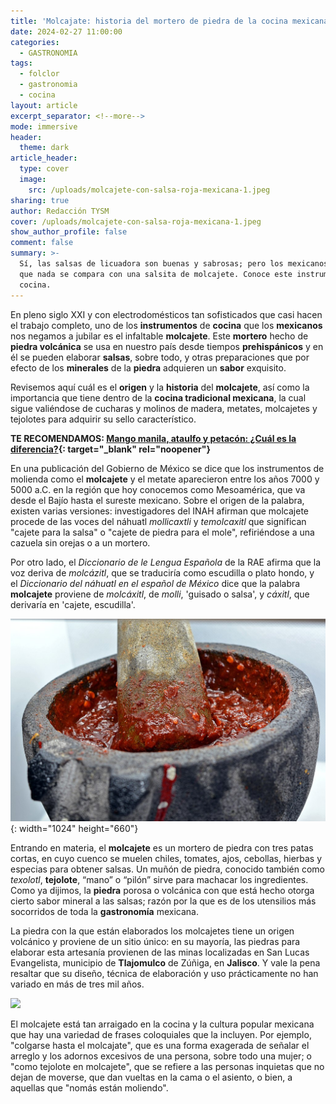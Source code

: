 ```yaml
---
title: 'Molcajate: historia del mortero de piedra de la cocina mexicana'
date: 2024-02-27 11:00:00
categories:
  - GASTRONOMIA
tags:
  - folclor
  - gastronomia
  - cocina
layout: article
excerpt_separator: <!--more-->
mode: immersive
header:
  theme: dark
article_header:
  type: cover
  image:
    src: /uploads/molcajete-con-salsa-roja-mexicana-1.jpeg
sharing: true
author: Redacción TYSM
cover: /uploads/molcajete-con-salsa-roja-mexicana-1.jpeg
show_author_profile: false
comment: false
summary: >-
  Sí, las salsas de licuadora son buenas y sabrosas; pero los mexicanos sabemos
  que nada se compara con una salsita de molcajete. Conoce este instrumento de
  cocina.
---
```

En pleno siglo XXI y con electrodomésticos tan sofisticados que casi hacen el trabajo completo, uno de los **instrumentos** de **cocina** que los **mexicanos** nos negamos a jubilar es el infaltable **molcajete**. Este **mortero** hecho de **piedra volcánica** se usa en nuestro país desde tiempos **prehispánicos** y en él se pueden elaborar **salsas**, sobre todo, y otras preparaciones que por efecto de los **minerales** de la **piedra** adquieren un **sabor** exquisito.

Revisemos aquí cuál es el **origen** y la **historia** del **molcajete**, así como la importancia que tiene dentro de la **cocina tradicional mexicana**, la cual sigue valiéndose de cucharas y molinos de madera, metates, molcajetes y tejolotes para adquirir su sello característico.

**TE RECOMENDAMOS:&nbsp;[Mango manila, ataulfo y petacón: ¿Cuál es la diferencia?](https://blog.tonoysumariachi.com/gastronomia/2022/07/19/mango-manila-ataulfo-y-petacon-cual-es-la-diferencia.html){: target="_blank" rel="noopener"}**

En una publicación del Gobierno de México se dice que los instrumentos de molienda como el **molcajete** y el metate aparecieron entre los años 7000 y 5000 a.C. en la región que hoy conocemos como Mesoamérica, que va desde el Bajío hasta el sureste mexicano. Sobre el origen de la palabra, existen varias versiones: investigadores del INAH afirman que molcajete procede de las voces del náhuatl *mollicaxtli* y *temolcaxitl* que significan "cajete para la salsa" o "cajete de piedra para el mole", refiriéndose a una cazuela sin orejas o a un mortero.

Por otro lado, el *Diccionario de le Lengua Española* de la RAE afirma que la voz deriva de *molcázitl*, que se traduciría como escudilla o plato hondo, y el&nbsp;*Diccionario del náhuatl en el español de México*&nbsp;dice que la palabra **molcajete** proviene de&nbsp;*molcáxitl*, de&nbsp;*molli*, 'guisado o salsa', y&nbsp;*cáxitl*, que derivaría en 'cajete, escudilla'.

![](/uploads/molcajete-con-salsa-roja-mexicana-3.jpeg){: width="1024" height="660"}

Entrando en materia, el **molcajete** es un mortero de piedra con tres patas cortas, en cuyo cuenco se muelen chiles, tomates, ajos, cebollas, hierbas y especias para obtener salsas. Un muñón de piedra, conocido también como *texolotl*, **tejolote**, “mano” o “pilón” sirve para machacar los ingredientes. Como ya dijimos, la **piedra** porosa o volcánica con que está hecho otorga cierto sabor mineral a las salsas; razón por la que es de los utensilios más socorridos de toda la **gastronomía** mexicana.

La piedra con la que están elaborados los molcajetes tiene un origen volcánico y proviene de un sitio único: en su mayoría, las piedras para elaborar esta artesanía provienen de las minas localizadas en San Lucas Evangelista, municipio de **Tlajomulco** de Zúñiga, en **Jalisco**. Y vale la pena resaltar que su diseño, técnica de elaboración y uso prácticamente no han variado en más de tres mil años.

![](https://upload.wikimedia.org/wikipedia/commons/2/2a/Molcajete_ohs02.jpg)

El molcajete está tan arraigado en la cocina y la cultura popular mexicana que hay una variedad de frases coloquiales que la incluyen. Por ejemplo, "colgarse hasta el molcajate", que es una forma exagerada de señalar el arreglo y los adornos excesivos de una persona, sobre todo una mujer; o "como tejolote en molcajete", que se refiere a las personas inquietas que no dejan de moverse, que dan vueltas en la cama o el asiento, o bien, a aquellas que "nomás están moliendo".

​​​